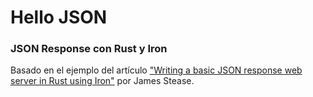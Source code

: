 # Hello JSON
### JSON Response con Rust y Iron

Basado en el ejemplo del artículo ["Writing a basic JSON response web server in Rust using Iron"](https://www.jamestease.co.uk/blether/writing-a-basic-json-web-server-in-rust-using-iron) por James Stease. 